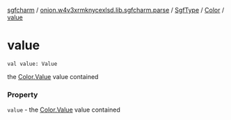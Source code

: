 [sgfcharm](../../../index.md) / [onion.w4v3xrmknycexlsd.lib.sgfcharm.parse](../../index.md) / [SgfType](../index.md) / [Color](index.md) / [value](./value.md)

# value

`val value: Value`

the [Color.Value](-value/index.md) value contained

### Property

`value` - the [Color.Value](-value/index.md) value contained